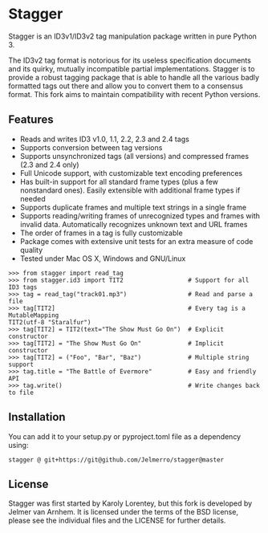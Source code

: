 Stagger
=======

Stagger is an ID3v1/ID3v2 tag manipulation package written in pure Python 3.

The ID3v2 tag format is notorious for its useless specification documents and its quirky, mutually incompatible partial implementations.
Stagger is to provide a robust tagging package that is able to handle all the various badly formatted tags out there and allow you to convert them to a consensus format.
This fork aims to maintain compatibility with recent Python versions.

## Features

- Reads and writes ID3 v1.0, 1.1, 2.2, 2.3 and 2.4 tags
- Supports conversion between tag versions
- Supports unsynchronized tags (all versions) and compressed frames (2.3 and 2.4 only)
- Full Unicode support, with customizable text encoding preferences
- Has built-in support for all standard frame types (plus a few nonstandard ones). Easily extensible with additional frame types if needed
- Supports duplicate frames and multiple text strings in a single frame
- Supports reading/writing frames of unrecognized types and frames with invalid data. Automatically recognizes unknown text and URL frames
- The order of frames in a tag is fully customizable
- Package comes with extensive unit tests for an extra measure of code quality
- Tested under Mac OS X, Windows and GNU/Linux


```pycon
>>> from stagger import read_tag
>>> from stagger.id3 import TIT2                  # Support for all ID3 tags
>>> tag = read_tag("track01.mp3")                 # Read and parse a file
>>> tag[TIT2]                                     # Every tag is a MutableMapping
TIT2(utf-8 "Staralfur")
>>> tag[TIT2] = TIT2(text="The Show Must Go On")  # Explicit constructor
>>> tag[TIT2] = "The Show Must Go On"             # Implicit constructor
>>> tag[TIT2] = ("Foo", "Bar", "Baz")             # Multiple string support
>>> tag.title = "The Battle of Evermore"          # Easy and friendly API
>>> tag.write()                                   # Write changes back to file
```

## Installation

You can add it to your setup.py or pyproject.toml file as a dependency using:

`stagger @ git+https://git@github.com/Jelmerro/stagger@master`

## License

Stagger was first started by Karoly Lorentey, but this fork is developed by Jelmer van Arnhem.
It is licensed under the terms of the BSD license, please see the individual files and the LICENSE for further details.
